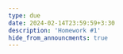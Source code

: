 ```yaml
---
type: due
date: 2024-02-14T23:59:59+3:30
description: 'Homework #1'
hide_from_announcments: true
---
```

